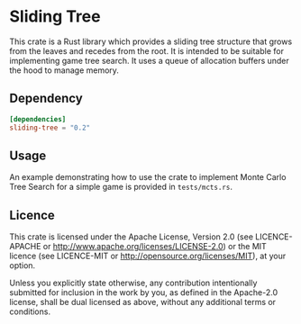 Sliding Tree
============

This crate is a Rust library which provides a sliding tree structure that grows
from the leaves and recedes from the root. It is intended to be suitable for
implementing game tree search. It uses a queue of allocation buffers under the
hood to manage memory.

## Dependency

```toml
[dependencies]
sliding-tree = "0.2"
```

## Usage

An example demonstrating how to use the crate to implement Monte Carlo Tree
Search for a simple game is provided in `tests/mcts.rs`.

## Licence

This crate is licensed under the Apache License, Version 2.0 (see
LICENCE-APACHE or <http://www.apache.org/licenses/LICENSE-2.0>) or the MIT
licence (see LICENCE-MIT or <http://opensource.org/licenses/MIT>), at your
option.

Unless you explicitly state otherwise, any contribution intentionally submitted
for inclusion in the work by you, as defined in the Apache-2.0 license, shall
be dual licensed as above, without any additional terms or conditions.
